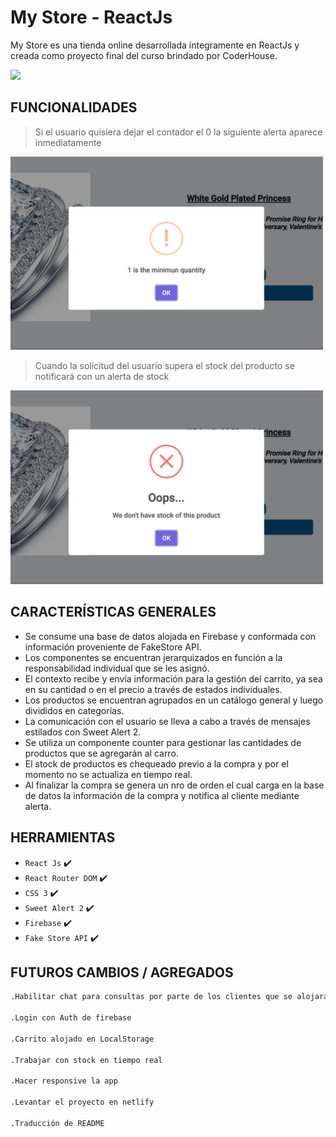 # My Store - ReactJs

My Store es una tienda online desarrollada íntegramente en ReactJs y creada como proyecto final del curso brindado por CoderHouse.

<img src="./public/assets/readme/MyStore.gif" />

## FUNCIONALIDADES

> Si el usuario quisiera dejar el contador el 0 la siguiente alerta aparece inmediatamente

<img src="./public/assets/readme/minimo.png" width="500"/>

> Cuando la solicitud del usuario supera el stock del producto se notificará con un alerta de stock

<img src="./public/assets/readme/maximo.png" width="500"/>

## CARACTERÍSTICAS GENERALES

- Se consume una base de datos alojada en Firebase y conformada con información proveniente de FakeStore API.
- Los componentes se encuentran jerarquizados en función a la responsabilidad individual que se les asignó.
- El contexto recibe y envía información para la gestión del carrito, ya sea en su cantidad o en el precio a través de estados individuales.
- Los productos se encuentran agrupados en un catálogo general y luego divididos en categorías.
- La comunicación con el usuario se lleva a cabo a través de mensajes estilados con Sweet Alert 2.
- Se utiliza un componente counter para gestionar las cantidades de productos que se agregarán al carro.
- El stock de productos es chequeado previo a la compra y por el momento no se actualiza en tiempo real.
- Al finalizar la compra se genera un nro de orden el cual carga en la base de datos la información de la compra y notifica al cliente mediante alerta.

## HERRAMIENTAS

- `React Js` ✔️
- `React Router DOM` ✔️
- `CSS 3` ✔️
- `Sweet Alert 2` ✔️
- `Firebase` ✔️
- `Fake Store API` ✔️

## FUTUROS CAMBIOS / AGREGADOS

```sh
.Habilitar chat para consultas por parte de los clientes que se alojará en DB

.Login con Auth de firebase

.Carrito alojado en LocalStorage

.Trabajar con stock en tiempo real

.Hacer responsive la app

.Levantar el proyecto en netlify

.Traducción de README

```
